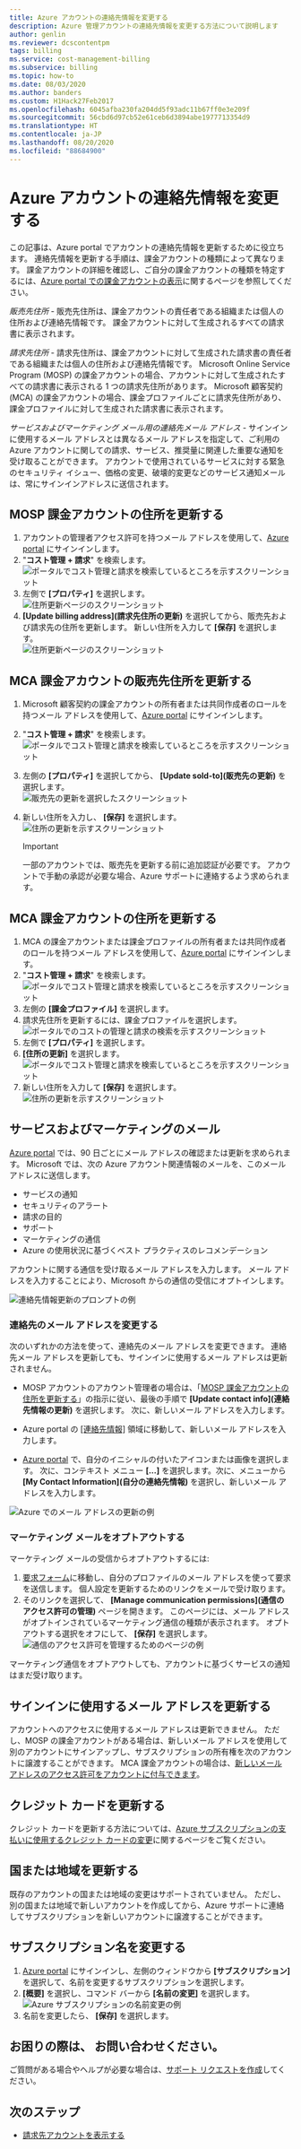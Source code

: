 ```yaml
---
title: Azure アカウントの連絡先情報を変更する
description: Azure 管理アカウントの連絡先情報を変更する方法について説明します
author: genlin
ms.reviewer: dcscontentpm
tags: billing
ms.service: cost-management-billing
ms.subservice: billing
ms.topic: how-to
ms.date: 08/03/2020
ms.author: banders
ms.custom: H1Hack27Feb2017
ms.openlocfilehash: 6045afba230fa204dd5f93adc11b67ff0e3e209f
ms.sourcegitcommit: 56cbd6d97cb52e61ceb6d3894abe1977713354d9
ms.translationtype: HT
ms.contentlocale: ja-JP
ms.lasthandoff: 08/20/2020
ms.locfileid: "88684900"
---
```

# <a name="change-the-contact-information-for-your-azure-account"></a>Azure アカウントの連絡先情報を変更する

この記事は、Azure portal でアカウントの連絡先情報を更新するために役立ちます。 連絡先情報を更新する手順は、課金アカウントの種類によって異なります。 課金アカウントの詳細を確認し、ご自分の課金アカウントの種類を特定するには、[Azure portal での課金アカウントの表示](view-all-accounts.md)に関するページを参照してください。

*販売先住所* - 販売先住所は、課金アカウントの責任者である組織または個人の住所および連絡先情報です。 課金アカウントに対して生成されるすべての請求書に表示されます。

*請求先住所* - 請求先住所は、課金アカウントに対して生成された請求書の責任者である組織または個人の住所および連絡先情報です。 Microsoft Online Service Program (MOSP) の課金アカウントの場合、アカウントに対して生成されたすべての請求書に表示される 1 つの請求先住所があります。 Microsoft 顧客契約 (MCA) の課金アカウントの場合、課金プロファイルごとに請求先住所があり、課金プロファイルに対して生成された請求書に表示されます。

*サービスおよびマーケティング メール用の連絡先メール アドレス* - サインインに使用するメール アドレスとは異なるメール アドレスを指定して、ご利用の Azure アカウントに関しての請求、サービス、推奨量に関連した重要な通知を受け取ることができます。 アカウントで使用されているサービスに対する緊急のセキュリティ イシュー、価格の変更、破壊的変更などのサービス通知メールは、常にサインインアドレスに送信されます。

## <a name="update-an-mosp-billing-account-address"></a>MOSP 課金アカウントの住所を更新する

1. アカウントの管理者アクセス許可を持つメール アドレスを使用して、[Azure portal](https://portal.azure.com/) にサインインします。
1. "**コスト管理 + 請求**" を検索します。  
    ![ポータルでコスト管理と請求を検索しているところを示すスクリーンショット](./media/change-azure-account-profile/search-cmb.png)
1. 左側で **[プロパティ]** を選択します。  
    ![住所更新ページのスクリーンショット](./media/change-azure-account-profile/update-contact-information-select-properties.png)
1. **[Update billing address]\(請求先住所の更新\)** を選択してから、販売先および請求先の住所を更新します。 新しい住所を入力して **[保存]** を選択します。  
    ![住所更新ページのスクリーンショット](./media/change-azure-account-profile/update-contact-information-mosp.png)

## <a name="update-an-mca-billing-account-sold-to-address"></a>MCA 課金アカウントの販売先住所を更新する

1. Microsoft 顧客契約の課金アカウントの所有者または共同作成者のロールを持つメール アドレスを使用して、[Azure portal](https://portal.azure.com/) にサインインします。
1. "**コスト管理 + 請求**" を検索します。  
    ![ポータルでコスト管理と請求を検索しているところを示すスクリーンショット](./media/change-azure-account-profile/search-cmb.png)
1. 左側の **[プロパティ]** を選択してから、 **[Update sold-to]\(販売先の更新\)** を選択します。  
    ![販売先の更新を選択したスクリーンショット](./media/change-azure-account-profile/update-sold-to-list-properties-mca.png)
1. 新しい住所を入力し、 **[保存]** を選択します。  
    ![住所の更新を示すスクリーンショット](./media/change-azure-account-profile/update-sold-to-save-mca.png)

    > [!IMPORTANT]
    > 一部のアカウントでは、販売先を更新する前に追加認証が必要です。 アカウントで手動の承認が必要な場合、Azure サポートに連絡するよう求められます。

## <a name="update-an-mca-billing-account-address"></a>MCA 課金アカウントの住所を更新する

1. MCA の課金アカウントまたは課金プロファイルの所有者または共同作成者のロールを持つメール アドレスを使用して、[Azure portal](https://portal.azure.com/) にサインインします。
1. "**コスト管理 + 請求**" を検索します。  
    ![ポータルでコスト管理と請求を検索しているところを示すスクリーンショット](./media/change-azure-account-profile/search-cmb.png)
1. 左側の **[課金プロファイル]** を選択します。
1. 請求先住所を更新するには、課金プロファイルを選択します。  
    ![ポータルでのコストの管理と請求の検索を示すスクリーンショット](./media/change-azure-account-profile/update-bill-to-list-profiles-mca.png)
1. 左側で **[プロパティ]** を選択します。
1. **[住所の更新]** を選択します。  
    ![ポータルでコスト管理と請求を検索しているところを示すスクリーンショット](./media/change-azure-account-profile/update-bill-to-list-properties-mca.png)
1. 新しい住所を入力して **[保存]** を選択します。  
    ![住所の更新を示すスクリーンショット](./media/change-azure-account-profile/update-bill-to-save-mca.png)

## <a name="service-and-marketing-emails"></a>サービスおよびマーケティングのメール

[Azure portal](https://portal.azure.com) では、90 日ごとにメール アドレスの確認または更新を求められます。 Microsoft では、次の Azure アカウント関連情報のメールを、このメール アドレスに送信します。

- サービスの通知
- セキュリティのアラート
- 請求の目的
- サポート
- マーケティングの通信
- Azure の使用状況に基づくベスト プラクティスのレコメンデーション

アカウントに関する通信を受け取るメール アドレスを入力します。 メール アドレスを入力することにより、Microsoft からの通信の受信にオプトインします。

![連絡先情報更新のプロンプトの例](./media/change-azure-account-profile/update-contact-information.png)

### <a name="change-your-contact-email-address"></a>連絡先のメール アドレスを変更する

次のいずれかの方法を使って、連絡先のメール アドレスを変更できます。 連絡先メール アドレスを更新しても、サインインに使用するメール アドレスは更新されません。

* MOSP アカウントのアカウント管理者の場合は、「[MOSP 課金アカウントの住所を更新する](#update-an-mosp-billing-account-address)」の指示に従い、最後の手順で **[Update contact info]\(連絡先情報の更新\)** を選択します。 次に、新しいメール アドレスを入力します。

* Azure portal の [[連絡先情報]](https://portal.azure.com/#blade/HubsExtension/ContactInfoBlade) 領域に移動して、新しいメール アドレスを入力します。 

* [Azure portal](https://portal.azure.com/#blade/HubsExtension/ContactInfoBlade) で、自分のイニシャルの付いたアイコンまたは画像を選択します。 次に、コンテキスト メニュー **[...]** を選択します。次に、メニューから **[My Contact Information]\(自分の連絡先情報\)** を選択し、新しいメール アドレスを入力します。

![Azure でのメール アドレスの更新の例](./media/change-azure-account-profile/azure-contact-information.png)

### <a name="opt-out-of-marketing-emails"></a>マーケティング メールをオプトアウトする

マーケティング メールの受信からオプトアウトするには:

1. [要求フォーム](https://account.microsoft.com/profile/permissions-link-request)に移動し、自分のプロファイルのメール アドレスを使って要求を送信します。 個人設定を更新するためのリンクをメールで受け取ります。
1. そのリンクを選択して、 **[Manage communication permissions]\(通信のアクセス許可の管理\)** ページを開きます。 このページには、メール アドレスがオプトインされているマーケティング通信の種類が表示されます。 オプトアウトする選択をオフにして、 **[保存]** を選択します。  
    ![通信のアクセス許可を管理するためのページの例](./media/change-azure-account-profile/manage-communication-permissions.png)

マーケティング通信をオプトアウトしても、アカウントに基づくサービスの通知はまだ受け取ります。

## <a name="update-the-email-address-that-you-sign-in-with"></a>サインインに使用するメール アドレスを更新する

アカウントへのアクセスに使用するメール アドレスは更新できません。 ただし、MOSP の課金アカウントがある場合は、新しいメール アドレスを使用して別のアカウントにサインアップし、サブスクリプションの所有権を次のアカウントに譲渡することができます。 MCA 課金アカウントの場合は、[新しいメール アドレスのアクセス許可をアカウントに付与できます](understand-mca-roles.md#manage-billing-roles-in-the-azure-portal)。

## <a name="update-your-credit-card"></a>クレジット カードを更新する

クレジット カードを更新する方法については、[Azure サブスクリプションの支払いに使用するクレジット カードの変更](change-credit-card.md)に関するページをご覧ください。

## <a name="update-your-country-or-region"></a>国または地域を更新する

既存のアカウントの国または地域の変更はサポートされていません。 ただし、別の国または地域で新しいアカウントを作成してから、Azure サポートに連絡してサブスクリプションを新しいアカウントに譲渡することができます。

## <a name="change-the-subscription-name"></a>サブスクリプション名を変更する

1. [Azure portal](https://portal.azure.com) にサインインし、左側のウィンドウから **[サブスクリプション]** を選択して、名前を変更するサブスクリプションを選択します。
1. **[概要]** を選択し、コマンド バーから **[名前の変更]** を選択します。  
    ![Azure サブスクリプションの名前変更の例](./media/change-azure-account-profile/rename-sub.png)
1. 名前を変更したら、 **[保存]** を選択します。

## <a name="need-help-contact-us"></a>お困りの際は、 お問い合わせください。

ご質問がある場合やヘルプが必要な場合は、[サポート リクエストを作成](https://go.microsoft.com/fwlink/?linkid=2083458)してください。

## <a name="next-steps"></a>次のステップ

- [請求先アカウントを表示する](view-all-accounts.md)
